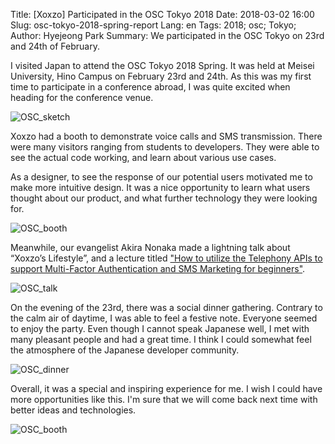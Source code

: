 Title: [Xoxzo] Participated in the OSC Tokyo 2018
Date: 2018-03-02 16:00
Slug: osc-tokyo-2018-spring-report
Lang: en
Tags: 2018; osc; Tokyo; 
Author: Hyejeong Park
Summary: We participated in the OSC Tokyo on 23rd and 24th of February.

I visited Japan to attend the OSC Tokyo 2018 Spring. It was held at Meisei University, Hino Campus on February 23rd and 24th. As this was my first time to participate in a conference abroad, I was quite excited when heading for the conference venue.

![OSC_sketch]({filename}/images/osc2018-sketch.jpg)

Xoxzo had a booth to demonstrate voice calls and SMS transmission. There were many visitors ranging from students to developers. They were able to see the actual code working, and learn about various use cases.

As a designer, to see the response of our potential users motivated me to make more intuitive design. It was a nice opportunity to learn what users thought about our product, and what further technology they were looking for.

![OSC_booth]({filename}/images/osc2018-booth2.jpg)

Meanwhile, our evangelist Akira Nonaka made a lightning talk about “Xoxzo’s Lifestyle”, and a lecture titled ["How to utilize the Telephony APIs to support Multi-Factor Authentication and SMS Marketing for beginners"](https://www.slideshare.net/xoxzo/smsapi-89319606).

![OSC_talk]({filename}/images/osc2018-talk.jpg)

On the evening of the 23rd, there was a social dinner gathering. Contrary to the calm air of daytime, I was able to feel a festive note. Everyone seemed to enjoy the party. Even though I cannot speak Japanese well, I met with many pleasant people and had a great time. I think I could somewhat feel the atmosphere of the Japanese developer community.

![OSC_dinner]({filename}/images/osc2018-dinner.jpeg)

Overall, it was a special and inspiring experience for me. I wish I could have more opportunities like this. I'm sure that we will come back next time with better ideas and technologies.

![OSC_booth]({filename}/images/osc2018-booth1.jpg)